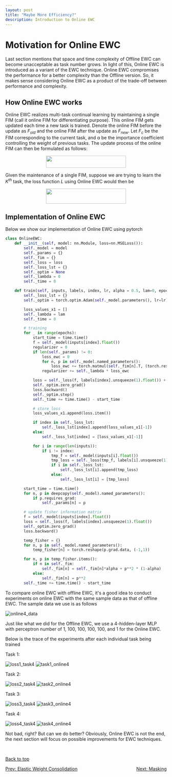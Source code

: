 ```yaml
---
layout: post
title: "Maybe More Efficiency?"
description: Introduction to Online EWC
---
```


Motivation for Online EWC
============

Last section mentions that space and time complexity of Offline EWC can become unacceptable as task number grows.
In light of this, Online EWC is introduced as a variant of the EWC technique. Online EWC compromises the
performance for a better complexity than the Offline version. So, it makes sense considering Online EWC as
a product of the trade-off between performance and complexity.



How Online EWC works
--------------

Online EWC realizes multi-task continual learning by maintaining a single FIM (call it online
FIM for differentiating purpose). This online FIM gets updated each time a new task is trained. Denote the online
FIM before the update as *<span>F<sub>old</sub></span>* and the online FIM after the
update as *<span>F<sub>new</sub></span>*. Let *<span>F<sub>c</sub></span>* be the FIM corresponding to the
current task, and &alpha; be the importance coefficient controlling the weight of previous tasks. The update process of the
online FIM can then be formulated as follows:

<p align="center">
  <img width="250" height="38" src="https://github.com/zxllxz2/tempweb/blob/main/docs/assets/images/Online_FIM_eq9.jpg?raw=true">
</p>

Given the maintenance of a single FIM, suppose we are trying to learn the *<span>K<sup>th</sup></span>* task, the loss function *<span>L</span>* using Online
EWC would then be

<p align="center">
  <img width="250" height="47" src="https://github.com/zxllxz2/tempweb/blob/main/docs/assets/images/Online_Update_eq10.jpg?raw=true">
</p>

Implementation of Online EWC
--------------

Below we show our implementation of Online EWC using pytorch

~~~python
class OnlineEWC:
    def __init__(self, model: nn.Module, loss=nn.MSELoss()):
        self._model = model
        self._params = {}
        self._fim = {}
        self._loss = loss
        self._loss_lst = {}
        self._optim = None
        self._lambda = 0
        self._time = 0

    def train(self, inputs, labels, index, lr, alpha = 0.5, lam=0, epochs=500):
        self._loss_lst = {}
        self._optim = torch.optim.Adam(self._model.parameters(), lr=lr)

        loss_values_x1 = []
        self._lambda = lam
        self._time = 0

        # training
        for _ in range(epochs):
            start_time = time.time()
            f = self._model(inputs[index].float())
            regularizer = 0
            if len(self._params) != 0:
                loss_ewc = 0
                for n, p in self._model.named_parameters():
                    loss_ewc += torch.matmul(self._fim[n].T, (torch.reshape(p, (-1,1)) - torch.reshape(self._params[n], (-1,1))) ** 2)
                regularizer += self._lambda * loss_ewc

            loss = self._loss(f, labels[index].unsqueeze(1).float()) + regularizer
            self._optim.zero_grad()
            loss.backward()
            self._optim.step()
            self._time += time.time() - start_time

            # store loss
            loss_values_x1.append(loss.item())

            if index in self._loss_lst:
                self._loss_lst[index].append(loss_values_x1[-1])
            else:
                self._loss_lst[index] = [loss_values_x1[-1]]

            for i in range(len(inputs)):
                if i != index:
                    tmp_f = self._model(inputs[i].float())
                    tmp_loss = self._loss(tmp_f, labels[i].unsqueeze(1).float())
                    if i in self._loss_lst:
                        self._loss_lst[i].append(tmp_loss)
                    else:
                        self._loss_lst[i] = [tmp_loss]

        start_time = time.time()
        for n, p in deepcopy(self._model).named_parameters():
            if p.requires_grad:
                self._params[n] = p

        # update fisher information matrix
        f = self._model(inputs[index].float())
        loss = self._loss(f, labels[index].unsqueeze(1).float())
        self._optim.zero_grad()
        loss.backward()

        temp_fisher = {}
        for n, p in self._model.named_parameters():
            temp_fisher[n] = torch.reshape(p.grad.data, (-1,1))

        for n, p in temp_fisher.items():
            if n in self._fim:
                self._fim[n] = self._fim[n]*alpha + p**2 * (1-alpha)
            else:
                self._fim[n] = p**2
        self._time += time.time() - start_time
~~~

To compare online EWC with offline EWC, it's a good idea to conduct experiments on online EWC with the same sample data
as that of offline EWC. The sample data we use is as follows

![online4_data](https://github.com/zxllxz2/tempweb/blob/main/docs/assets/images/data_online4.png?raw=true)

Just like what we did for the Offline EWC, we use a 4-hidden-layer MLP with perceptron number of 1, 100, 100, 100, 100,
and 1 for the Online EWC.

Below is the trace of the experiments after each individual task being trained

Task 1:

![loss1_task4](https://github.com/zxllxz2/tempweb/blob/main/docs/assets/images/loss1_online4.png?raw=true)
![task1_online4](https://github.com/zxllxz2/tempweb/blob/main/docs/assets/images/task1_online4.png?raw=true)

Task 2:

![loss2_task4](https://github.com/zxllxz2/tempweb/blob/main/docs/assets/images/loss2_online4.png?raw=true)
![task2_online4](https://github.com/zxllxz2/tempweb/blob/main/docs/assets/images/task2_online4.png?raw=true)

Task 3:

![loss3_task4](https://github.com/zxllxz2/tempweb/blob/main/docs/assets/images/loss3_online4.png?raw=true)
![task3_online4](https://github.com/zxllxz2/tempweb/blob/main/docs/assets/images/task3_online4.png?raw=true)

Task 4:

![loss4_task4](https://github.com/zxllxz2/tempweb/blob/main/docs/assets/images/loss4_online4.png?raw=true)
![task4_online4](https://github.com/zxllxz2/tempweb/blob/main/docs/assets/images/task4_online4.png?raw=true)

Not bad, right? But can we do better? Obviously, Online EWC is not the end, the next section will focus on possible improvements for EWC techniques.


<br>

<a href="#top">Back to top</a>


<p style="text-align:center; display: flex; justify-content: space-between">
  <a href="../3_project">Prev: Elastic Weight Consolidation</a>
  <a href="../5_project">Next: Masking</a>
</p>
